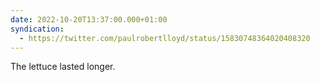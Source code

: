 ```yaml
---
date: 2022-10-20T13:37:00.000+01:00
syndication:
  - https://twitter.com/paulrobertlloyd/status/15830748364020408320
---
```

The lettuce lasted longer.
